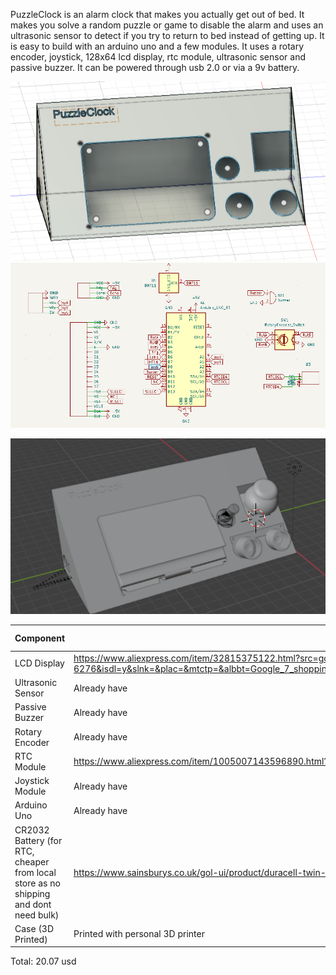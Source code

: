 PuzzleClock is an alarm clock that makes you actually get out of bed. It makes you solve a random puzzle or game to disable the alarm and uses an ultrasonic sensor to detect if you try to return to bed instead of getting up. It is easy to build with an arduino uno and a few modules. It uses a rotary encoder, joystick, 128x64 lcd display, rtc module, ultrasonic sensor and passive buzzer. It can be powered through usb 2.0 or via a 9v battery.

![alt text](Images/image.png)
![alt text](Images/image-1.png)

![alt text](Images/image-2.png)

| Component              | Link                                                                                                                                                                                                                                                | Price (USD) |
|------------------------|-----------------------------------------------------------------------------------------------------------------------------------------------------------------------------------------------------------------------------------------------------|-------------|
| LCD Display            | https://www.aliexpress.com/item/32815375122.html?src=google&src=google&albch=shopping&acnt=494-037-6276&isdl=y&slnk=&plac=&mtctp=&albbt=Google_7_shopping&aff_platform=google&aff_short_key=UneMJZVf&&albagn=888888&&ds_e_adid=&ds_e_matchtype=&ds_e_device=c&ds_e_network=x&ds_e_product_group_id=&ds_e_product_id=en32815375122&ds_e_product_merchant_id=107769163&ds_e_product_country=GB&ds_e_product_language=en&ds_e_product_channel=online&ds_e_product_store_id=&ds_url_v=2&albcp=17859500389&albag=&isSmbAutoCall=false&needSmbHouyi=false&gad_campaignid=17190468917 | 12.00       |
| Ultrasonic Sensor      | Already have                                                                                                                                                                                                                                        | 0.00        |
| Passive Buzzer         | Already have                                                                                                                                                                                                                                        | 0.00        |
| Rotary Encoder         | Already have                                                                                                                                                                                                                                        | 0.00        |
| RTC Module             | https://www.aliexpress.com/item/1005007143596890.html?spm=a2g0o.productlist.main.3.556d350aziCGEs&algo_pvid=07fe5c58-f743-44aa-a00e-c5f6bd54c5aa&pdp_ext_f=%7B%22order%22%3A%222569%22%2C%22eval%22%3A%221%22%7D&utparam-url=scene%3Asearch%7Cquery_from%3A                        | 1.47        |
| Joystick Module        | Already have                                                                                                                                                                                                                                        | 0.00        |
| Arduino Uno            | Already have                                                                                                                                                                                                                                        | 0.00        |
| CR2032 Battery (for RTC, cheaper from local store as no shipping and dont need bulk) | https://www.sainsburys.co.uk/gol-ui/product/duracell-twin-coin-cell-battery--2032-3v                                                                                                                                                              | 6.60        |
| Case (3D Printed)      | Printed with personal 3D printer                                                                                                                                                                                                                    | 0.00        |
Total: 20.07 usd